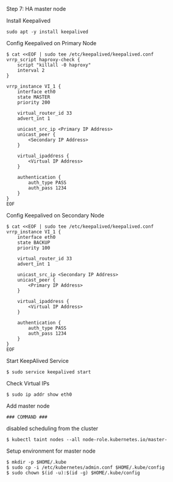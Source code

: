 Step 7: HA master node

Install Keepalived

```
sudo apt -y install keepalived
```

Config Keepalived on Primary Node

```
$ cat <<EOF | sudo tee /etc/keepalived/keepalived.conf
vrrp_script haproxy-check {
    script "killall -0 haproxy"
    interval 2
}

vrrp_instance VI_1 {
    interface eth0
    state MASTER
    priority 200

    virtual_router_id 33
    advert_int 1

    unicast_src_ip <Primary IP Address>
    unicast_peer {
        <Secondary IP Address>
    }

    virtual_ipaddress {
        <Virtual IP Address>
    }

    authentication {
        auth_type PASS
        auth_pass 1234
    }
}
EOF
```

Config Keepalived on Secondary Node

```
$ cat <<EOF | sudo tee /etc/keepalived/keepalived.conf
vrrp_instance VI_1 {
    interface eth0
    state BACKUP
    priority 100

    virtual_router_id 33
    advert_int 1

    unicast_src_ip <Secondary IP Address>
    unicast_peer {
        <Primary IP Address>
    }

    virtual_ipaddress {
        <Virtual IP Address>
    }

    authentication {
        auth_type PASS
        auth_pass 1234
    }
}
EOF
```

Start KeepAlived Service

```
$ sudo service keepalived start
```

Check Virtual IPs

```
$ sudo ip addr show eth0

```

Add master node

```
### COMMAND ###
```

disabled scheduling from the cluster

```
$ kubectl taint nodes --all node-role.kubernetes.io/master-
```

Setup environment for master node

```
$ mkdir -p $HOME/.kube
$ sudo cp -i /etc/kubernetes/admin.conf $HOME/.kube/config
$ sudo chown $(id -u):$(id -g) $HOME/.kube/config
```
